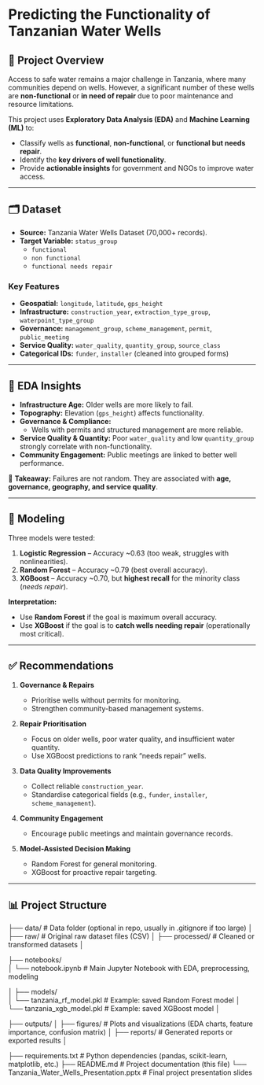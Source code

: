 # Predicting the Functionality of Tanzanian Water Wells

## 📌 Project Overview
Access to safe water remains a major challenge in Tanzania, where many communities depend on wells. However, a significant number of these wells are **non-functional** or **in need of repair** due to poor maintenance and resource limitations.  

This project uses **Exploratory Data Analysis (EDA)** and **Machine Learning (ML)** to:
- Classify wells as **functional**, **non-functional**, or **functional but needs repair**.  
- Identify the **key drivers of well functionality**.  
- Provide **actionable insights** for government and NGOs to improve water access.  

---

## 🗂 Dataset
- **Source:** Tanzania Water Wells Dataset (70,000+ records).  
- **Target Variable:** `status_group`  
  - `functional`  
  - `non functional`  
  - `functional needs repair`  

### Key Features
- **Geospatial:** `longitude`, `latitude`, `gps_height`  
- **Infrastructure:** `construction_year`, `extraction_type_group`, `waterpoint_type_group`  
- **Governance:** `management_group`, `scheme_management`, `permit`, `public_meeting`  
- **Service Quality:** `water_quality`, `quantity_group`, `source_class`  
- **Categorical IDs:** `funder`, `installer` (cleaned into grouped forms)  

---

## 🔎 EDA Insights
- **Infrastructure Age:** Older wells are more likely to fail.  
- **Topography:** Elevation (`gps_height`) affects functionality.  
- **Governance & Compliance:**  
  - Wells with permits and structured management are more reliable.  
- **Service Quality & Quantity:** Poor `water_quality` and low `quantity_group` strongly correlate with non-functionality.  
- **Community Engagement:** Public meetings are linked to better well performance.  

📌 **Takeaway:** Failures are not random. They are associated with **age, governance, geography, and service quality**.  

---

## 🤖 Modeling
Three models were tested:  
1. **Logistic Regression** – Accuracy ~0.63 (too weak, struggles with nonlinearities).  
2. **Random Forest** – Accuracy ~0.79 (best overall accuracy).  
3. **XGBoost** – Accuracy ~0.70, but **highest recall** for the minority class (*needs repair*).  

**Interpretation:**  
- Use **Random Forest** if the goal is maximum overall accuracy.  
- Use **XGBoost** if the goal is to **catch wells needing repair** (operationally most critical).  

---

## ✅ Recommendations
1. **Governance & Repairs**
   - Prioritise wells without permits for monitoring.  
   - Strengthen community-based management systems.  

2. **Repair Prioritisation**
   - Focus on older wells, poor water quality, and insufficient water quantity.  
   - Use XGBoost predictions to rank “needs repair” wells.  

3. **Data Quality Improvements**
   - Collect reliable `construction_year`.  
   - Standardise categorical fields (e.g., `funder`, `installer`, `scheme_management`).  

4. **Community Engagement**
   - Encourage public meetings and maintain governance records.  

5. **Model-Assisted Decision Making**
   - Random Forest for general monitoring.  
   - XGBoost for proactive repair targeting.  

---

## 📊 Project Structure
├── data/                         # Data folder (optional in repo, usually in .gitignore if too large)
│   ├── raw/                      # Original raw dataset files (CSV)
│   ├── processed/                # Cleaned or transformed datasets
│


├── notebooks/                    
│   └── notebook.ipynb            # Main Jupyter Notebook with EDA, preprocessing, modeling


│
├── models/                       
│   └── tanzania_rf_model.pkl     # Example: saved Random Forest model
│   └── tanzania_xgb_model.pkl    # Example: saved XGBoost model
│



├── outputs/
│   ├── figures/                  # Plots and visualizations (EDA charts, feature importance, confusion matrix)
│   ├── reports/                  # Generated reports or exported results
│


├── requirements.txt              # Python dependencies (pandas, scikit-learn, matplotlib, etc.)
├── README.md                     # Project documentation (this file)
└── Tanzania_Water_Wells_Presentation.pptx   # Final project presentation slides

